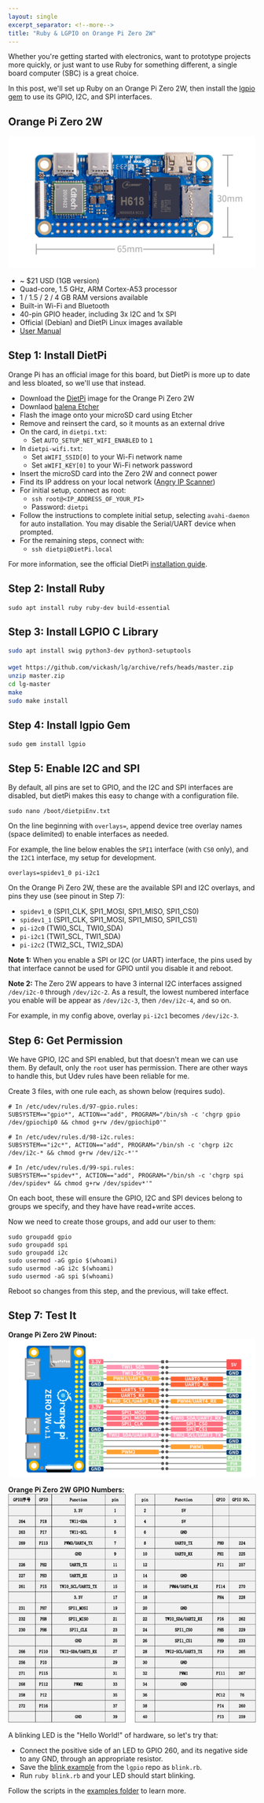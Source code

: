 ```yaml
---
layout: single
excerpt_separator: <!--more-->
title: "Ruby & LGPIO on Orange Pi Zero 2W"
---
```

Whether you're getting started with electronics, want to prototype projects more quickly, or just want to use Ruby for something different, a single board computer (SBC) is a great choice.

In this post, we'll set up Ruby on an Orange Pi Zero 2W, then install the [lgpio gem](https://github.com/denko-rb/lgpio) to use its GPIO, I2C, and SPI interfaces.

## Orange Pi Zero 2W

![Orange Pi Zero 2W](/images/0825-zero2w-img01.png)

- ~ $21 USD (1GB version)
- Quad-core, 1.5 GHz, ARM Cortex-A53 processor
- 1 / 1.5 / 2 / 4 GB RAM versions available
- Built-in Wi-Fi and Bluetooth
- 40-pin GPIO header, including 3x I2C and 1x SPI
- Official (Debian) and DietPi Linux images available
- [User Manual](https://drive.google.com/drive/folders/1KIZMMDBlqf1rKmOEhGH7_7A-COAgYoGZ)

## Step 1: Install DietPi
Orange Pi has an official image for this board, but DietPi is more up to date and less bloated, so we'll use that instead.

- Download the [DietPi](https://dietpi.com) image for the Orange Pi Zero 2W
- Downlaod [balena Etcher](https://etcher.balena.io)
- Flash the image onto your microSD card using Etcher
- Remove and reinsert the card, so it mounts as an external drive
- On the card, in `dietpi.txt`:
  - Set `AUTO_SETUP_NET_WIFI_ENABLED` to `1`
- In `dietpi-wifi.txt`:
  - Set `aWIFI_SSID[0]` to your Wi-Fi network name
  - Set `aWIFI_KEY[0]` to your Wi-Fi network password
- Insert the microSD card into the Zero 2W and connect power
- Find its IP address on your local network ([Angry IP Scanner](https://angryip.org))
- For initial setup, connect as root:
  - `ssh root@<IP_ADDRESS_OF_YOUR_PI>` 
  - Password: `dietpi`
- Follow the instructions to complete initial setup, selecting `avahi-daemon` for auto installation. You may disable the Serial/UART device when prompted.
- For the remaining steps, connect with:
  - `ssh dietpi@DietPi.local`

For more information, see the official DietPi [installation guide](https://dietpi.com/docs/install/).

## Step 2: Install Ruby
```shell
sudo apt install ruby ruby-dev build-essential
```

## Step 3: Install LGPIO C Library
```bash
sudo apt install swig python3-dev python3-setuptools

wget https://github.com/vickash/lg/archive/refs/heads/master.zip
unzip master.zip
cd lg-master
make
sudo make install
```

## Step 4: Install lgpio Gem
```
sudo gem install lgpio
```

## Step 5: Enable I2C and SPI

By default, all pins are set to GPIO, and the I2C and SPI interfaces are disabled, but dietPi makes this easy to change with a configuration file.
```
sudo nano /boot/dietpiEnv.txt
```

On the line beginning with `overlays=`, append device tree overlay names (space delimited) to enable interfaces as needed.

For example, the line below enables the `SPI1` interface (with `CS0` only), and the `I2C1` interface, my setup for development.
```
overlays=spidev1_0 pi-i2c1
```

On the Orange Pi Zero 2W, these are the available SPI and I2C overlays, and pins they use (see pinout in Step 7):
- `spidev1_0` (SPI1_CLK, SPI1_MOSI, SPI1_MISO, SPI1_CS0)
- `spidev1_1` (SPI1_CLK, SPI1_MOSI, SPI1_MISO, SPI1_CS1)
- `pi-i2c0` (TWI0_SCL, TWI0_SDA)
- `pi-i2c1` (TWI1_SCL, TWI1_SDA)
- `pi-i2c2` (TWI2_SCL, TWI2_SDA)

**Note 1:** When you enable a SPI or I2C (or UART) interface, the pins used by that interface cannot be used for GPIO until you disable it and reboot.

**Note 2:** The Zero 2W appears to have 3 internal I2C interfaces assigned `/dev/i2c-0` through `/dev/i2c-2`. As a result, the lowest numbered interface you enable will be appear as `/dev/i2c-3`, then `/dev/i2c-4`, and so on.

For example, in my config above, overlay `pi-i2c1` becomes `/dev/i2c-3`.

## Step 6: Get Permission
We have GPIO, I2C and SPI enabled, but that doesn't mean we can use them. By default, only the `root` user has permission. There are other ways to handle this, but Udev rules have been reliable for me.

Create 3 files, with one rule each, as shown below (requires sudo).
```
# In /etc/udev/rules.d/97-gpio.rules:
SUBSYSTEM=="gpio*", ACTION=="add", PROGRAM="/bin/sh -c 'chgrp gpio /dev/gpiochip0 && chmod g+rw /dev/gpiochip0'"
```
```
# In /etc/udev/rules.d/98-i2c.rules:
SUBSYSTEM=="i2c*", ACTION=="add", PROGRAM="/bin/sh -c 'chgrp i2c /dev/i2c-* && chmod g+rw /dev/i2c-*'"
```
```
# In /etc/udev/rules.d/99-spi.rules:
SUBSYSTEM=="spidev*", ACTION=="add", PROGRAM="/bin/sh -c 'chgrp spi /dev/spidev* && chmod g+rw /dev/spidev*'"
```

On each boot, these will ensure the GPIO, I2C and SPI devices belong to groups we specify, and they have have read+write acces.

Now we need to create those groups, and add our user to them:
```
sudo groupadd gpio
sudo groupadd spi
sudo groupadd i2c
sudo usermod -aG gpio $(whoami)
sudo usermod -aG i2c $(whoami)
sudo usermod -aG spi $(whoami)
```

Reboot so changes from this step, and the previous, will take effect.

## Step 7: Test It
**Orange Pi Zero 2W Pinout:**
![Orange Pi Zero 2W Pinout 1](/images/0825-zero2w-img21.png)

**Orange Pi Zero 2W GPIO Numbers:**
![Orange Pi Zero 2W GPIO Numbers](/images/orangepi_zero2w_gpio.png)

A blinking LED is the "Hello World!" of hardware, so let's try that:
- Connect the positive side of an LED to GPIO 260, and its negative side to any GND, through an appropriate resistor.
- Save the [blink example](https://github.com/denko-rb/lgpio/blob/master/examples/blink.rb) from the `lgpio` repo as `blink.rb`.
- Run `ruby blink.rb` and your LED should start blinking.

Follow the scripts in the [examples folder](https://github.com/denko-rb/lgpio/tree/master/examples) to learn more.
